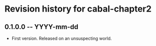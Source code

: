 # Revision history for cabal-chapter2

## 0.1.0.0 -- YYYY-mm-dd

* First version. Released on an unsuspecting world.
